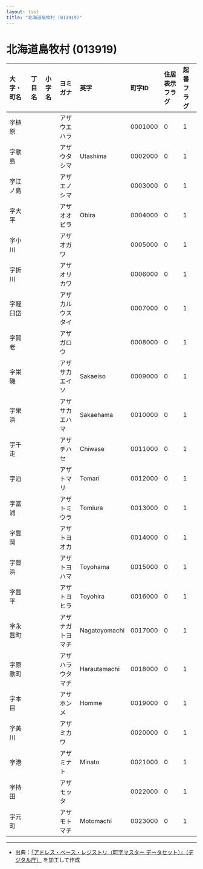 ```yaml
---
layout: list
title: "北海道島牧村 (013919)"
---
```


# 北海道島牧村 (013919)

| 大字・町名 | 丁目名 | 小字名 | ヨミガナ | 英字 | 町字ID | 住居表示フラグ | 起番フラグ |
|:---|:---|:---|:---|:---|:---|:---|:---|
| 字植原 |  |  | アザウエハラ   |  | 0001000 | 0 | 1 |
| 字歌島 |  |  | アザウタシマ   | Utashima | 0002000 | 0 | 1 |
| 字江ノ島 |  |  | アザエノシマ   |  | 0003000 | 0 | 1 |
| 字大平 |  |  | アザオオビラ   | Obira | 0004000 | 0 | 1 |
| 字小川 |  |  | アザオガワ   |  | 0005000 | 0 | 1 |
| 字折川 |  |  | アザオリカワ   |  | 0006000 | 0 | 1 |
| 字軽臼岱 |  |  | アザカルウスタイ   |  | 0007000 | 0 | 1 |
| 字賀老 |  |  | アザガロウ   |  | 0008000 | 0 | 1 |
| 字栄磯 |  |  | アザサカエイソ   | Sakaeiso | 0009000 | 0 | 1 |
| 字栄浜 |  |  | アザサカエハマ   | Sakaehama | 0010000 | 0 | 1 |
| 字千走 |  |  | アザチハセ   | Chiwase | 0011000 | 0 | 1 |
| 字泊 |  |  | アザトマリ   | Tomari | 0012000 | 0 | 1 |
| 字冨浦 |  |  | アザトミウラ   | Tomiura | 0013000 | 0 | 1 |
| 字豊岡 |  |  | アザトヨオカ   |  | 0014000 | 0 | 1 |
| 字豊浜 |  |  | アザトヨハマ   | Toyohama | 0015000 | 0 | 1 |
| 字豊平 |  |  | アザトヨヒラ   | Toyohira | 0016000 | 0 | 1 |
| 字永豊町 |  |  | アザナガトヨマチ   | Nagatoyomachi | 0017000 | 0 | 1 |
| 字原歌町 |  |  | アザハラウタマチ   | Harautamachi | 0018000 | 0 | 1 |
| 字本目 |  |  | アザホンメ   | Homme | 0019000 | 0 | 1 |
| 字美川 |  |  | アザミカワ   |  | 0020000 | 0 | 1 |
| 字港 |  |  | アザミナト   | Minato | 0021000 | 0 | 1 |
| 字持田 |  |  | アザモッタ   |  | 0022000 | 0 | 1 |
| 字元町 |  |  | アザモトマチ   | Motomachi | 0023000 | 0 | 1 |

---

- 出典：[「アドレス・ベース・レジストリ（町字マスター データセット）』（デジタル庁）](https://www.digital.go.jp/policies/base_registry_address/) を加工して作成